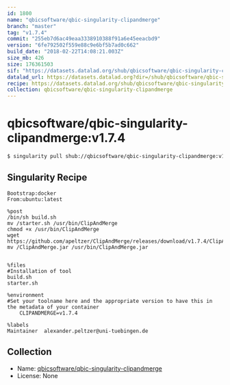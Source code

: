 ```yaml
---
id: 1800
name: "qbicsoftware/qbic-singularity-clipandmerge"
branch: "master"
tag: "v1.7.4"
commit: "255eb7d6ac49eaa3338910388f91a6e45eeacbd9"
version: "6fe792502f559e88c9e6bf5b7ad0c662"
build_date: "2018-02-22T14:08:21.003Z"
size_mb: 426
size: 176361503
sif: "https://datasets.datalad.org/shub/qbicsoftware/qbic-singularity-clipandmerge/v1.7.4/2018-02-22-255eb7d6-6fe79250/6fe792502f559e88c9e6bf5b7ad0c662.simg"
datalad_url: https://datasets.datalad.org?dir=/shub/qbicsoftware/qbic-singularity-clipandmerge/v1.7.4/2018-02-22-255eb7d6-6fe79250/
recipe: https://datasets.datalad.org/shub/qbicsoftware/qbic-singularity-clipandmerge/v1.7.4/2018-02-22-255eb7d6-6fe79250/Singularity
collection: qbicsoftware/qbic-singularity-clipandmerge
---
```


# qbicsoftware/qbic-singularity-clipandmerge:v1.7.4

```bash
$ singularity pull shub://qbicsoftware/qbic-singularity-clipandmerge:v1.7.4
```

## Singularity Recipe

```singularity
Bootstrap:docker
From:ubuntu:latest

%post
/bin/sh build.sh
mv /starter.sh /usr/bin/ClipAndMerge
chmod +x /usr/bin/ClipAndMerge
wget https://github.com/apeltzer/ClipAndMerge/releases/download/v1.7.4/ClipAndMerge.jar
mv /ClipAndMerge.jar /usr/bin/ClipAndMerge.jar


%files
#Installation of tool
build.sh
starter.sh

%environment
#Set your toolname here and the appropriate version to have this in the metadata of your container
    CLIPANDMERGE=v1.7.4

%labels
Maintainer	alexander.peltzer@uni-tuebingen.de
```

## Collection

 - Name: [qbicsoftware/qbic-singularity-clipandmerge](https://github.com/qbicsoftware/qbic-singularity-clipandmerge)
 - License: None

